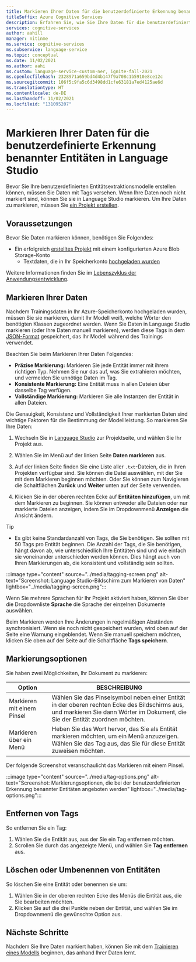 ```yaml
---
title: Markieren Ihrer Daten für die benutzerdefinierte Erkennung benannter Entitäten (Custom Named Entity Recognition, NER)
titleSuffix: Azure Cognitive Services
description: Erfahren Sie, wie Sie Ihre Daten für die benutzerdefinierte Erkennung benannter Entitäten markieren.
services: cognitive-services
author: aahill
manager: nitinme
ms.service: cognitive-services
ms.subservice: language-service
ms.topic: conceptual
ms.date: 11/02/2021
ms.author: aahi
ms.custom: language-service-custom-ner, ignite-fall-2021
ms.openlocfilehash: 2328971a659bd4d4b147f9a708c1b5910e8ce12c
ms.sourcegitcommit: 106f5c9fa5c6d3498dd1cfe63181a7ed4125ae6d
ms.translationtype: HT
ms.contentlocale: de-DE
ms.lasthandoff: 11/02/2021
ms.locfileid: "131095207"
---
```

# <a name="tag-your-data-for-custom-named-entity-recognition-ner-in-language-studio"></a>Markieren Ihrer Daten für die benutzerdefinierte Erkennung benannter Entitäten in Language Studio

Bevor Sie Ihre benutzerdefinierten Entitätsextraktionsmodelle erstellen können, müssen Sie Daten mit Tags versehen. Wenn Ihre Daten noch nicht markiert sind, können Sie sie in Language Studio markieren. Um Ihre Daten zu markieren, müssen Sie [ein Projekt erstellen](../quickstart.md).

## <a name="prerequisites"></a>Voraussetzungen

Bevor Sie Daten markieren können, benötigen Sie Folgendes:

* Ein erfolgreich [erstelltes Projekt](create-project.md) mit einem konfigurierten Azure Blob Storage-Konto
    * Textdaten, die in Ihr Speicherkonto [hochgeladen wurden](create-project.md#prepare-training-data)

Weitere Informationen finden Sie im [Lebenszyklus der Anwendungsentwicklung](../overview.md#application-development-lifecycle).

## <a name="tag-your-data"></a>Markieren Ihrer Daten

Nachdem Trainingsdaten in Ihr Azure-Speicherkonto hochgeladen wurden, müssen Sie sie markieren, damit Ihr Modell weiß, welche Wörter den benötigten Klassen zugeordnet werden. Wenn Sie Daten in Language Studio markieren (oder Ihre Daten manuell markieren), werden diese Tags in dem [JSON-Format](../concepts/data-formats.md) gespeichert, das Ihr Modell während des Trainings verwendet.  

Beachten Sie beim Markieren Ihrer Daten Folgendes:

* **Präzise Markierung:** Markieren Sie jede Entität immer mit ihrem richtigen Typ. Nehmen Sie nur das auf, was Sie extrahieren möchten, und vermeiden Sie unnötige Daten im Tag.
* **Konsistente Markierung:** Eine Entität muss in allen Dateien über dasselbe Tag verfügen.
* **Vollständige Markierung:** Markieren Sie alle Instanzen der Entität in allen Dateien.

Die Genauigkeit, Konsistenz und Vollständigkeit Ihrer markierten Daten sind wichtige Faktoren für die Bestimmung der Modellleistung. So markieren Sie Ihre Daten:

1. Wechseln Sie in [Language Studio](https://aka.ms/custom-extraction) zur Projektseite, und wählen Sie Ihr Projekt aus.

2. Wählen Sie im Menü auf der linken Seite **Daten markieren** aus.

3. Auf der linken Seite finden Sie eine Liste aller `.txt`-Dateien, die in Ihren Projekten verfügbar sind. Sie können die Datei auswählen, mit der Sie mit dem Markieren beginnen möchten. Oder Sie können zum Navigieren die Schaltflächen **Zurück** und **Weiter** unten auf der Seite verwenden.

4. Klicken Sie in der oberen rechten Ecke auf **Entitäten hinzufügen**, um mit dem Markieren zu beginnen. Sie können entweder alle Dateien oder nur markierte Dateien anzeigen, indem Sie im Dropdownmenü **Anzeigen** die Ansicht ändern.

>[!TIP]
> * Es gibt keine Standardanzahl von Tags, die Sie benötigen. Sie sollten mit 50 Tags pro Entität beginnen. Die Anzahl der Tags, die Sie benötigen, hängt davon ab, wie unterschiedlich Ihre Entitäten sind und wie einfach sie voneinander unterschieden werden können. Dies hängt auch von Ihren Markierungen ab, die konsistent und vollständig sein sollten.

:::image type="content" source="../media/tagging-screen.png" alt-text="Screenshot: Language Studio-Bildschirm zum Markieren von Daten" lightbox="../media/tagging-screen.png":::

Wenn Sie mehrere Sprachen für Ihr Projekt aktiviert haben, können Sie über die Dropdownliste **Sprache** die Sprache der einzelnen Dokumente auswählen.

Beim Markieren werden Ihre Änderungen in regelmäßigen Abständen synchronisiert. Wenn sie noch nicht gespeichert wurden, wird oben auf der Seite eine Warnung eingeblendet. Wenn Sie manuell speichern möchten, klicken Sie oben auf der Seite auf die Schaltfläche **Tags speichern**.

## <a name="tagging-options"></a>Markierungsoptionen

Sie haben zwei Möglichkeiten, Ihr Dokument zu markieren:


|Option |BESCHREIBUNG  |
|---------|---------|
|Markieren mit einem Pinsel     | Wählen Sie das Pinselsymbol neben einer Entität in der oberen rechten Ecke des Bildschirms aus, und markieren Sie dann Wörter im Dokument, die Sie der Entität zuordnen möchten.           |
|Markieren über ein Menü    | Heben Sie das Wort hervor, das Sie als Entität markieren möchten, um ein Menü anzuzeigen. Wählen Sie das Tag aus, das Sie für diese Entität zuweisen möchten.        |

Der folgende Screenshot veranschaulicht das Markieren mit einem Pinsel.

:::image type="content" source="../media/tag-options.png" alt-text="Screenshot: Markierungsoptionen, die bei der benutzerdefinierten Erkennung benannter Entitäten angeboten werden" lightbox="../media/tag-options.png":::

## <a name="remove-tags"></a>Entfernen von Tags

So entfernen Sie ein Tag:

1. Wählen Sie die Entität aus, aus der Sie ein Tag entfernen möchten.
2. Scrollen Sie durch das angezeigte Menü, und wählen Sie **Tag entfernen** aus.

## <a name="delete-or-rename-entities"></a>Löschen oder Umbenennen von Entitäten

So löschen Sie eine Entität oder benennen sie um:

1. Wählen Sie in der oberen rechten Ecke des Menüs die Entität aus, die Sie bearbeiten möchten.
2. Klicken Sie auf die drei Punkte neben der Entität, und wählen Sie im Dropdownmenü die gewünschte Option aus.


## <a name="next-steps"></a>Nächste Schritte

Nachdem Sie Ihre Daten markiert haben, können Sie mit dem [Trainieren eines Modells](train-model.md) beginnen, das anhand Ihrer Daten lernt.
